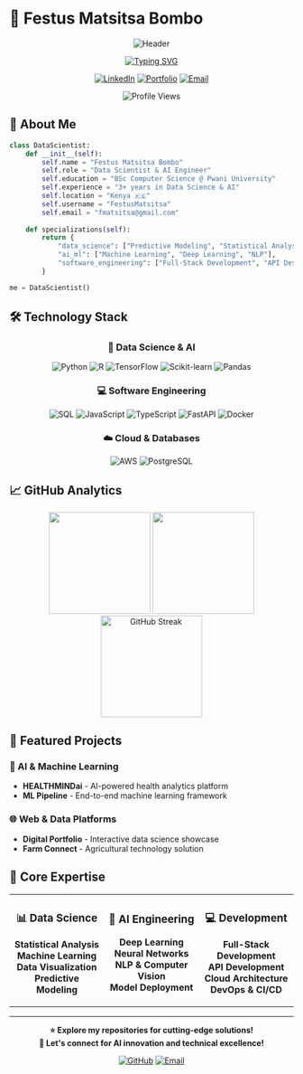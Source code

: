 # 🚀 Festus Matsitsa Bombo

<div align="center">

![Header](https://capsule-render.vercel.app/api?type=waving&color=0:FF6B6B,50:4ECDC4,100:45B7D1&height=200&section=header&text=Data%20Scientist%20%7C%20AI%20Engineer&fontSize=36&fontColor=ffffff&animation=fadeIn&fontAlignY=35&desc=Transforming%20Data%20into%20Intelligent%20Solutions&descAlignY=55&descSize=16)

[![Typing SVG](https://readme-typing-svg.herokuapp.com?font=JetBrains+Mono&weight=600&size=22&duration=3000&pause=800&color=4ECDC4&center=true&vCenter=true&width=600&lines=Data+Scientist+%26+AI+Engineer;Machine+Learning+Specialist;Software+Engineering+Expert;Python+%7C+R+%7C+TensorFlow)](https://git.io/typing-svg)

[![LinkedIn](https://img.shields.io/badge/LinkedIn-0A66C2?style=for-the-badge&logo=linkedin&logoColor=white)](https://linkedin.com/in/festus-matsitsa-26b778383)
[![Portfolio](https://img.shields.io/badge/Portfolio-000000?style=for-the-badge&logo=About.me&logoColor=white)](https://festusmatsitsaportfolio.streamlit.app/)
[![Email](https://img.shields.io/badge/Email-EA4335?style=for-the-badge&logo=gmail&logoColor=white)](mailto:fmatsitsa@gmail.com)

![Profile Views](https://komarev.com/ghpvc/?username=FestusMatsitsa&color=4ECDC4&style=for-the-badge)

</div>

## 🧠 About Me

```python
class DataScientist:
    def __init__(self):
        self.name = "Festus Matsitsa Bombo"
        self.role = "Data Scientist & AI Engineer"
        self.education = "BSc Computer Science @ Pwani University"
        self.experience = "3+ years in Data Science & AI"
        self.location = "Kenya 🇰🇪"
        self.username = "FestusMatsitsa"
        self.email = "fmatsitsa@gmail.com"
        
    def specializations(self):
        return {
            "data_science": ["Predictive Modeling", "Statistical Analysis"],
            "ai_ml": ["Machine Learning", "Deep Learning", "NLP"],
            "software_engineering": ["Full-Stack Development", "API Design"]
        }

me = DataScientist()
```

## 🛠️ Technology Stack

<div align="center">

### 🐍 Data Science & AI
![Python](https://img.shields.io/badge/Python-3776AB?style=for-the-badge&logo=python&logoColor=white)
![R](https://img.shields.io/badge/R-276DC3?style=for-the-badge&logo=r&logoColor=white)
![TensorFlow](https://img.shields.io/badge/TensorFlow-FF6F00?style=for-the-badge&logo=tensorflow&logoColor=white)
![Scikit-learn](https://img.shields.io/badge/scikit--learn-F7931E?style=for-the-badge&logo=scikit-learn&logoColor=white)
![Pandas](https://img.shields.io/badge/pandas-150458?style=for-the-badge&logo=pandas&logoColor=white)

### 💻 Software Engineering
![SQL](https://img.shields.io/badge/SQL-4479A1?style=for-the-badge&logo=mysql&logoColor=white)
![JavaScript](https://img.shields.io/badge/JavaScript-F7DF1E?style=for-the-badge&logo=javascript&logoColor=black)
![TypeScript](https://img.shields.io/badge/TypeScript-3178C6?style=for-the-badge&logo=typescript&logoColor=white)
![FastAPI](https://img.shields.io/badge/FastAPI-005571?style=for-the-badge&logo=fastapi)
![Docker](https://img.shields.io/badge/docker-%230db7ed.svg?style=for-the-badge&logo=docker&logoColor=white)

### ☁️ Cloud & Databases
![AWS](https://img.shields.io/badge/AWS-%23FF9900.svg?style=for-the-badge&logo=amazon-aws&logoColor=white)
![PostgreSQL](https://img.shields.io/badge/postgresql-4169e1?style=for-the-badge&logo=postgresql&logoColor=white)

</div>

## 📈 GitHub Analytics

<div align="center">

<img height="180em" src="https://github-readme-stats.vercel.app/api?username=FestusMatsitsa&show_icons=true&theme=radical&include_all_commits=true&count_private=true&hide_border=true&bg_color=0D1117&title_color=4ECDC4&icon_color=FF6B6B&text_color=FFFFFF"/>
<img height="180em" src="https://github-readme-stats.vercel.app/api/top-langs/?username=FestusMatsitsa&layout=compact&langs_count=8&theme=radical&hide_border=true&bg_color=0D1117&title_color=4ECDC4&text_color=FFFFFF"/>

<img src="https://streak-stats.demolab.com?user=FestusMatsitsa&theme=radical&border_radius=10&background=0D1117&border=4ECDC4&fire=FF6B6B&currStreakLabel=4ECDC4" alt="GitHub Streak" height="180"/>

</div>

## 🚀 Featured Projects

### 🤖 AI & Machine Learning
- **HEALTHMINDai** - AI-powered health analytics platform
- **ML Pipeline** - End-to-end machine learning framework

### 🌐 Web & Data Platforms  
- **Digital Portfolio** - Interactive data science showcase
- **Farm Connect** - Agricultural technology solution

## 🎯 Core Expertise

<table>
<tr>
<td align="center" width="33%">

### 📊 Data Science
**Statistical Analysis**  
**Machine Learning**  
**Data Visualization**  
**Predictive Modeling**  

</td>
<td align="center" width="33%">

### 🤖 AI Engineering
**Deep Learning**  
**Neural Networks**  
**NLP & Computer Vision**  
**Model Deployment**  

</td>
<td align="center" width="33%">

### 💻 Development
**Full-Stack Development**  
**API Development**  
**Cloud Architecture**  
**DevOps & CI/CD**  

</td>
</tr>
</table>

---

<div align="center">

**⭐ Explore my repositories for cutting-edge solutions!**  
**🔔 Let's connect for AI innovation and technical excellence!**

[![GitHub](https://img.shields.io/badge/GitHub-181717?style=for-the-badge&logo=github&logoColor=white)](https://github.com/FestusMatsitsa)
[![Email](https://img.shields.io/badge/Email-EA4335?style=for-the-badge&logo=gmail&logoColor=white)](mailto:fmatsitsa@gmail.com)

</div>

